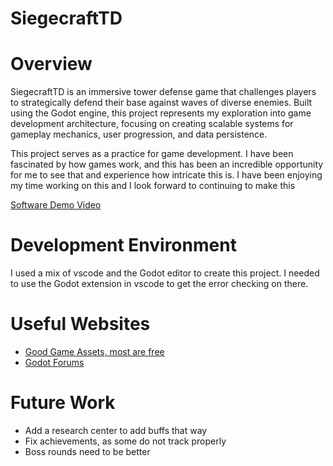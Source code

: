 # SiegecraftTD
# Overview

SiegecraftTD is an immersive tower defense game that challenges players to strategically defend their base against waves of diverse enemies. Built using the Godot engine, this project represents my exploration into game development architecture, focusing on creating scalable systems for gameplay mechanics, user progression, and data persistence.

This project serves as a practice for game development. I have been fascinated by how games work, and this has been an incredible opportunity for me to see that and experience how intricate this is. I have been enjoying my time working on this and I look forward to continuing to make this


[Software Demo Video](http://youtube.link.goes.here)

# Development Environment

I used a mix of vscode and the Godot editor to create this project. I needed to use the Godot extension in vscode to get the error checking on there. 

# Useful Websites

* [Good Game Assets, most are free](https://itch.io/)
* [Godot Forums](https://forum.godotengine.org/)

# Future Work

* Add a research center to add buffs that way
* Fix achievements, as some do not track properly
* Boss rounds need to be better